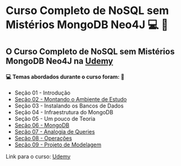 # Curso Completo de NoSQL sem Mistérios MongoDB Neo4J 💻 :game_die:
## O Curso Completo de NoSQL sem Mistérios MongoDB Neo4J na [Udemy](https://www.udemy.com/course/curso-banco-de-dados-nosql-mongodb-neo4j-redis/)
#### :computer: Temas abordados durante o curso foram: :rocket:
- Seção 01 - Introdução
- [Seção 02 - Montando o Ambiente de Estudo](https://github.com/romulovieira777/Curso_completo_de_NoSQ_sem_misterios_MongoDB_Neo4J/tree/main/Se%C3%A7%C3%A3o%2002%20-%20Montando%20o%20Ambiente%20de%20Estudo)
- Seção 03 - Instalando os Bancos de Dados
- Seção 04 - Infraestrutura do MongoDB
- Seção 05 - Um pouco de Teoria
- [Seção 06 - MongoDB](https://github.com/romulovieira777/Curso_completo_de_NoSQ_sem_misterios_MongoDB_Neo4J/tree/main/Se%C3%A7%C3%A3o%2006%20-%20MongoDB)
- [Seção 07 - Analogia de Queries](https://github.com/romulovieira777/Curso_completo_de_NoSQ_sem_misterios_MongoDB_Neo4J/tree/main/Se%C3%A7%C3%A3o%2007%20-%20Analogia%20de%20Queries)
- [Seção 08 - Operações](https://github.com/romulovieira777/Curso_completo_de_NoSQ_sem_misterios_MongoDB_Neo4J/tree/main/Se%C3%A7%C3%A3o%2008%20-%20Opera%C3%A7%C3%B5es)
- [Seção 09 - Projeto de Modelagem](https://github.com/romulovieira777/Curso_completo_de_NoSQ_sem_misterios_MongoDB_Neo4J/tree/main/Se%C3%A7%C3%A3o%2009%20-%20Projeto%20de%20Modelagem)

Link para o curso: [Udemy](https://www.udemy.com/course/curso-banco-de-dados-nosql-mongodb-neo4j-redis/)

